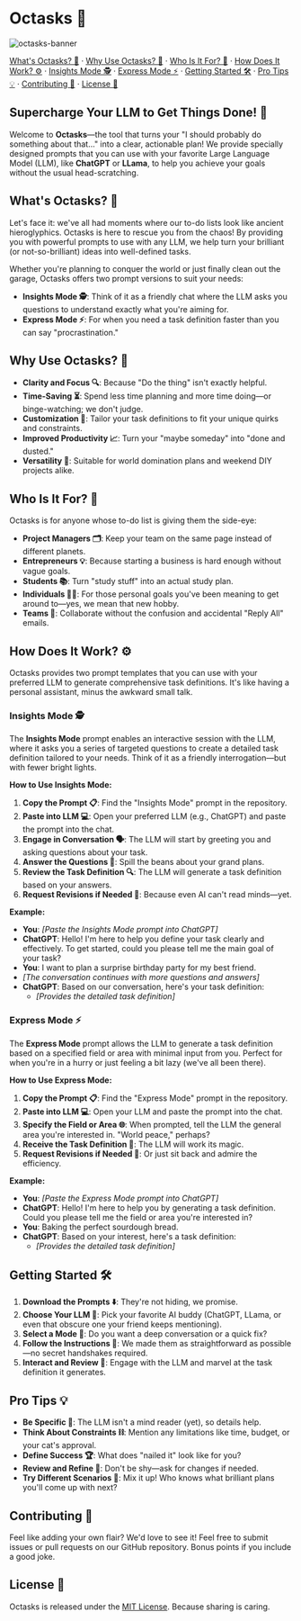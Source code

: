# Octasks 🐙

![octasks-banner](https://github.com/lucianoayres/octasks/blob/main/images/banner_octasks.png?raw=true)

[What's Octasks? 🐙](#whats-octasks-) · [Why Use Octasks? 🤔](#why-use-octasks-) · [Who Is It For? 👥](#who-is-it-for-) · [How Does It Work? ⚙️](#how-does-it-work-) · [Insights Mode 🕵️](#insights-mode-) · [Express Mode ⚡](#express-mode-) · [Getting Started 🛠️](#getting-started-) · [Pro Tips 💡](#pro-tips-) · [Contributing 🤝](#contributing-) · [License 📄](#license-)

## Supercharge Your LLM to Get Things Done! 🚀

Welcome to **Octasks**—the tool that turns your "I should probably do something about that..." into a clear, actionable plan! We provide specially designed prompts that you can use with your favorite Large Language Model (LLM), like **ChatGPT** or **LLama**, to help you achieve your goals without the usual head-scratching.

## What's Octasks? 🐙

Let's face it: we've all had moments where our to-do lists look like ancient hieroglyphics. Octasks is here to rescue you from the chaos! By providing you with powerful prompts to use with any LLM, we help turn your brilliant (or not-so-brilliant) ideas into well-defined tasks.

Whether you're planning to conquer the world or just finally clean out the garage, Octasks offers two prompt versions to suit your needs:

-   **Insights Mode 🕵️**: Think of it as a friendly chat where the LLM asks you questions to understand exactly what you're aiming for.
-   **Express Mode ⚡**: For when you need a task definition faster than you can say "procrastination."

## Why Use Octasks? 🤔

-   **Clarity and Focus 🔍**: Because "Do the thing" isn't exactly helpful.
-   **Time-Saving ⏳**: Spend less time planning and more time doing—or binge-watching; we don't judge.
-   **Customization 🎨**: Tailor your task definitions to fit your unique quirks and constraints.
-   **Improved Productivity 📈**: Turn your "maybe someday" into "done and dusted."
-   **Versatility 🔄**: Suitable for world domination plans and weekend DIY projects alike.

## Who Is It For? 👥

Octasks is for anyone whose to-do list is giving them the side-eye:

-   **Project Managers 🗂️**: Keep your team on the same page instead of different planets.
-   **Entrepreneurs 💡**: Because starting a business is hard enough without vague goals.
-   **Students 📚**: Turn "study stuff" into an actual study plan.
-   **Individuals 🏃‍♂️**: For those personal goals you've been meaning to get around to—yes, we mean that new hobby.
-   **Teams 🤝**: Collaborate without the confusion and accidental "Reply All" emails.

## How Does It Work? ⚙️

Octasks provides two prompt templates that you can use with your preferred LLM to generate comprehensive task definitions. It's like having a personal assistant, minus the awkward small talk.

### Insights Mode 🕵️

The **Insights Mode** prompt enables an interactive session with the LLM, where it asks you a series of targeted questions to create a detailed task definition tailored to your needs. Think of it as a friendly interrogation—but with fewer bright lights.

**How to Use Insights Mode:**

1. **Copy the Prompt 📋**: Find the "Insights Mode" prompt in the repository.
2. **Paste into LLM 💻**: Open your preferred LLM (e.g., ChatGPT) and paste the prompt into the chat.
3. **Engage in Conversation 🗣️**: The LLM will start by greeting you and asking questions about your task.
4. **Answer the Questions 📝**: Spill the beans about your grand plans.
5. **Review the Task Definition 🔍**: The LLM will generate a task definition based on your answers.
6. **Request Revisions if Needed 🔄**: Because even AI can't read minds—yet.

**Example:**

-   **You**: _[Paste the Insights Mode prompt into ChatGPT]_
-   **ChatGPT**: Hello! I'm here to help you define your task clearly and effectively. To get started, could you please tell me the main goal of your task?
-   **You**: I want to plan a surprise birthday party for my best friend.
-   _[The conversation continues with more questions and answers]_
-   **ChatGPT**: Based on our conversation, here's your task definition:
    -   _[Provides the detailed task definition]_

### Express Mode ⚡

The **Express Mode** prompt allows the LLM to generate a task definition based on a specified field or area with minimal input from you. Perfect for when you're in a hurry or just feeling a bit lazy (we've all been there).

**How to Use Express Mode:**

1. **Copy the Prompt 📋**: Find the "Express Mode" prompt in the repository.
2. **Paste into LLM 💻**: Open your LLM and paste the prompt into the chat.
3. **Specify the Field or Area 🌐**: When prompted, tell the LLM the general area you're interested in. "World peace," perhaps?
4. **Receive the Task Definition 🎁**: The LLM will work its magic.
5. **Request Revisions if Needed 🔄**: Or just sit back and admire the efficiency.

**Example:**

-   **You**: _[Paste the Express Mode prompt into ChatGPT]_
-   **ChatGPT**: Hello! I'm here to help you by generating a task definition. Could you please tell me the field or area you're interested in?
-   **You**: Baking the perfect sourdough bread.
-   **ChatGPT**: Based on your interest, here's a task definition:
    -   _[Provides the detailed task definition]_

## Getting Started 🛠️

1. **Download the Prompts ⬇️**: They're not hiding, we promise.
2. **Choose Your LLM 🤖**: Pick your favorite AI buddy (ChatGPT, LLama, or even that obscure one your friend keeps mentioning).
3. **Select a Mode 🎯**: Do you want a deep conversation or a quick fix?
4. **Follow the Instructions 📖**: We made them as straightforward as possible—no secret handshakes required.
5. **Interact and Review 👀**: Engage with the LLM and marvel at the task definition it generates.

## Pro Tips 💡

-   **Be Specific 🧐**: The LLM isn't a mind reader (yet), so details help.
-   **Think About Constraints ⛓️**: Mention any limitations like time, budget, or your cat's approval.
-   **Define Success 🏆**: What does "nailed it" look like for you?
-   **Review and Refine 🔄**: Don't be shy—ask for changes if needed.
-   **Try Different Scenarios 🎲**: Mix it up! Who knows what brilliant plans you'll come up with next?

## Contributing 🤝

Feel like adding your own flair? We'd love to see it! Feel free to submit issues or pull requests on our GitHub repository. Bonus points if you include a good joke.

## License 📄

Octasks is released under the [MIT License](LICENSE). Because sharing is caring.
